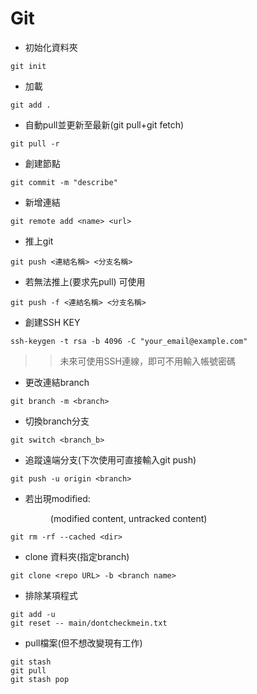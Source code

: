 # Git  
  
- 初始化資料夾  
```
git init
```
- 加載    
```
git add .   
```  
- 自動pull並更新至最新(git pull+git fetch)
```
git pull -r
```
- 創建節點    
```
git commit -m "describe"   
```
- 新增連結  
```
git remote add <name> <url>
```
- 推上git   
``` 
git push <連結名稱> <分支名稱>
``` 
- 若無法推上(要求先pull)  可使用   
```
git push -f <連結名稱> <分支名稱>  
```
- 創建SSH KEY  
```
ssh-keygen -t rsa -b 4096 -C "your_email@example.com"
```
>> 未來可使用SSH連線，即可不用輸入帳號密碼

- 更改連結branch
```
git branch -m <branch>
```
- 切換branch分支
```
git switch <branch_b>
```
- 追蹤遠端分支(下次使用可直接輸入git push)
```
git push -u origin <branch>
```
- 若出現modified: <dir> (modified content, untracked content)  

```
git rm -rf --cached <dir>
```
- clone 資料夾(指定branch)
```
git clone <repo URL> -b <branch name>
```
- 排除某項程式
```
git add -u
git reset -- main/dontcheckmein.txt
```
- pull檔案(但不想改變現有工作)
```
git stash
git pull
git stash pop
```
